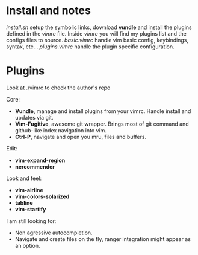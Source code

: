 Install and notes
=================

*install.sh* setup the symbolic links, download **vundle** and install the
plugins defined in the *vimrc* file.
Inside *vimrc* you will find my plugins list and the configs files to source.
*basic.vimrc* handle vim basic config, keybindings, syntax, etc...
*plugins.vimrc* handle the plugin specific configuration.

Plugins
=======

Look at ./vimrc to check the author's repo

Core:

 - **Vundle**, manage and install plugins from your vimrc. Handle install and updates via git.
 - **Vim-Fugitive**, awesome git wrapper. Brings most of git command and github-like index navigation into vim.
 - **Ctrl-P**, navigate and open you mru, files and buffers.

Edit:

 - **vim-expand-region**
 - **nercommender**

Look and feel:

 - **vim-airline**
 - **vim-colors-solarized**
 - **tabline**
 - **vim-startify**

I am still looking for:
 - Non agressive autocompletion.
 - Navigate and create files on the fly, ranger integration might appear as an option.

